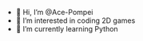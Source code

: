 - 👋 Hi, I’m @Ace-Pompei
- 👀 I’m interested in coding 2D games
- 🌱 I’m currently learning Python

<!---
Ace-Pompei/Ace-Pompei is a ✨ special ✨ repository because its `README.md` (this file) appears on your GitHub profile.
You can click the Preview link to take a look at your changes.
--->

